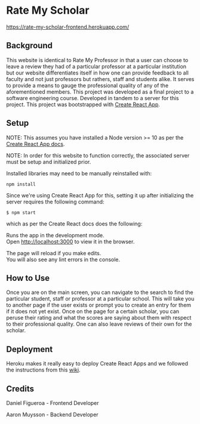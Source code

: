 
# Rate My Scholar

https://rate-my-scholar-frontend.herokuapp.com/

## Background

This website is identical to Rate My Professor in that a user can choose to leave a review they had of a particular professor at a particular institution but our website differentiates itself in how one can provide feedback to all faculty and not just professors but rathers, staff and students alike. It serves to provide a means to gauge the professional quality of any of the aforementioned members.
This project was developed as a final project to a software engineering course. Developed in tandem to a server for this project.
This project was bootstrapped with [Create React App](https://github.com/facebook/create-react-app). 

## Setup

NOTE: This assumes you have installed a Node version >= 10 as per the [Create React App docs](https://create-react-app.dev/docs/getting-started/).

NOTE: In order for this website to function correctly, the associated server must be setup and initialized prior. 

Installed libraries may need to be manually reinstalled with:

```
npm install
```


Since we're using Create React App for this, setting it up after initializing the server requires the following command:

```
$ npm start
```

which as per the Create React docs does the following:

Runs the app in the development mode.\
Open [http://localhost:3000](http://localhost:3000) to view it in the browser.

The page will reload if you make edits.\
You will also see any lint errors in the console.

## How to Use

Once you are on the main screen, you can navigate to the search to find the particular student, staff or professor at a particular school. This will take you to another page if the user exists or prompt you to create an entry for them if it does not yet exist. Once on the page for a certain scholar, you can peruse their rating and what the scores are saying about them with respect to their professional quality. One can also leave reviews of their own for the scholar.

## Deployment

Heroku makes it really easy to deploy Create React Apps and we followed the instructions from this [wiki](https://blog.heroku.com/deploying-react-with-zero-configuration).

## Credits

Daniel Figueroa - Frontend Developer

Aaron Muysson - Backend Developer
